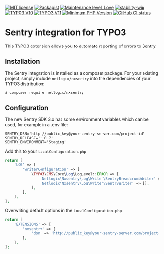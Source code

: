 [![MIT license](http://img.shields.io/badge/license-MIT-brightgreen.svg)](http://opensource.org/licenses/MIT)
[![Packagist](https://img.shields.io/packagist/v/netlogix/nxsentry.svg)](https://packagist.org/packages/netlogix/nxsentry)
[![Maintenance level: Love](https://img.shields.io/badge/maintenance-%E2%99%A1%E2%99%A1%E2%99%A1-ff69b4.svg)](https://websolutions.netlogix.de/)
[![stability-wip](https://img.shields.io/badge/stability-wip-lightgrey.svg)](hhttps://github.com/netlogix/nxsentry)
[![TYPO3 V10](https://img.shields.io/badge/TYPO3-10-orange.svg)](https://get.typo3.org/version/10)
[![TYPO3 V11](https://img.shields.io/badge/TYPO3-11-orange.svg)](https://get.typo3.org/version/11)
[![Minimum PHP Version](https://img.shields.io/badge/php-%3E%3D%207.4-8892BF.svg)](https://php.net/)
[![GitHub CI status](https://github.com/netlogix/nxsentry/actions/workflows/ci.yml/badge.svg?branch=main)](https://github.com/netlogix/nxsentry/actions)

# Sentry integration for TYPO3

This [TYPO3](https://typo3.org/) extension allows you to automate reporting of errors to [Sentry](https://www.sentry.io)

## Installation

The Sentry integration is installed as a composer package. For your existing project, simply include `netlogix/nxsentry`
into the dependencies of your TYPO3 distribution:

```bash
$ composer require netlogix/nxsentry
```

## Configuration

The new Sentry SDK 3.x has some environment variables which can be used, for example in a .env file:
```apacheconfig
SENTRY_DSN='http://public_key@your-sentry-server.com/project-id'
SENTRY_RELEASE='1.0.7'
SENTRY_ENVIRONMENT='Staging'
```

Add this to your `LocalConfiguration.php`
```php
return [
    'LOG' => [
        'writerConfiguration' => [
            \TYPO3\CMS\Core\Log\LogLevel::ERROR => [
                'Netlogix\Nxsentry\Log\Writer\SentryBreadcrumbWriter' => [],
                'Netlogix\Nxsentry\Log\Writer\SentryWriter' => [],
            ],
        ],
    ],
];
```

Overwriting default options in the `LocalConfiguration.php`
```php
return [
    'EXTENSIONS' => [
        'nxsentry' => [
            'dsn' => 'http://public_key@your-sentry-server.com/project-id'
        ],
    ],
];
```
